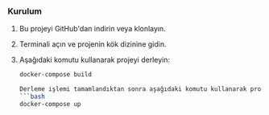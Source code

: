 ### Kurulum

1. Bu projeyi GitHub'dan indirin veya klonlayın.

2. Terminali açın ve projenin kök dizinine gidin.

3. Aşağıdaki komutu kullanarak projeyi derleyin:

   ```bash
   docker-compose build
   
   Derleme işlemi tamamlandıktan sonra aşağıdaki komutu kullanarak projeyi başlatın:
   ```bash
   docker-compose up
